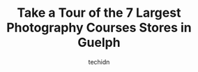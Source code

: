 ---
layout: ampstory
image: https://i0.wp.com/www.auto.or.id/wp-content/uploads/2023/06/j-arts-photography-best-indian-wedding-photography-and-cinematography-guelph-brampton-mississauga-toronto-0-guelph-1686325920.jpeg?resize=640,853
author: techidn
featured: false
description: Guelph, Ontario, Canada is a haven for Photography Courses enthusiasts, boasting an impressive array of 7 top-notch establishments. Whether youre a seasoned connoisseur or simply curious to
title: Take a Tour of the 7 Largest Photography Courses Stores in Guelph
cover:
   title: Take a Tour of the 7 Largest Photography Courses Stores in Guelph
   subtitle: AUTO.OR.ID
   background: https://www.auto.or.id/wp-content/uploads/2023/06/j-arts-photography-best-indian-wedding-photography-and-cinematography-guelph-brampton-mississauga-toronto-0-guelph-1686325920.jpeg

pages: 
 - layout: thirds
   top: <h1>#1 Yellow Brick Road Photography</h1>
   bottom: "<p>Having your pictures done by Ashley is like having a very talented family member take them. You instantly feel comfortable, like youve known each other forever, and its</p>"
   background: https://www.auto.or.id/wp-content/uploads/2023/06/j-arts-photography-best-indian-wedding-photography-and-cinematography-guelph-brampton-mississauga-toronto-1-guelph-1686325922.jpeg
   backgroundblur: true
 - layout: thirds
   top: <h1>#2 Trina Koster Photography</h1>
   bottom: "<p>54 Preston St, Guelph, ON N1H 3C3, Canada</p>"
   background: https://www.auto.or.id/wp-content/uploads/2023/06/j-arts-photography-best-indian-wedding-photography-and-cinematography-guelph-brampton-mississauga-toronto-2-guelph-1686325923.jpeg
   cta:
      link: https://www.auto.or.id/take-a-tour-of-the-7-largest-photography-courses-stores-in-guelph/
      text: Take a Tour of the 7 Largest Photography Courses Stores in Guelph
 - layout: thirds
   top: <h1>#3 Bryns Photography</h1>
   bottom: "<p>878 Paisley Rd, Guelph, ON N1K 1V8, Canada</p>"
   background: https://images.unsplash.com/photo-1629935389411-1bb0ae0d1ffe?ixlib=rb-4.0.3&ixid=MnwxMjA3fDB8MHxwaG90by1wYWdlfHx8fGVufDB8fHx8&auto=format&fit=crop&w=640&h=853&q=80
   cta:
      link: https://www.auto.or.id/take-a-tour-of-the-7-largest-photography-courses-stores-in-guelph/
      text: Take a Tour of the 7 Largest Photography Courses Stores in Guelph
 - layout: thirds
   top: <h1>#4 Christine Miron Photography</h1>
   bottom: "<p>5 Sunnylea Crescent, Guelph, ON N1E 1W3, Canada</p>"
   background: https://images.unsplash.com/photo-1633713368363-2b04dadce462?ixlib=rb-4.0.3&ixid=MnwxMjA3fDB8MHxwaG90by1wYWdlfHx8fGVufDB8fHx8&auto=format&fit=crop&w=640&h=853&q=80
   cta:
      link: https://www.auto.or.id/take-a-tour-of-the-7-largest-photography-courses-stores-in-guelph/
      text: Take a Tour of the 7 Largest Photography Courses Stores in Guelph
 - layout: thirds
   top: <h1>#5 Serap Seker Photography</h1>
   bottom: "<p>199 Goodwin Dr, Guelph, ON N1L 0C7, Canada</p>"
   background: https://images.unsplash.com/photo-1580014317999-e9f1936787a5?ixlib=rb-4.0.3&ixid=MnwxMjA3fDB8MHxwaG90by1wYWdlfHx8fGVufDB8fHx8&auto=format&fit=crop&w=640&h=853&q=80
   cta:
      link: https://www.auto.or.id/take-a-tour-of-the-7-largest-photography-courses-stores-in-guelph/
      text: Take a Tour of the 7 Largest Photography Courses Stores in Guelph
 - layout: thirds
   top: <h1>#6 Ariana del Mundo Photography</h1>
   bottom: "<p>920 Edinburgh Rd S, Guelph, ON N1G 5C6, Canada</p>"
   background: https://images.unsplash.com/photo-1551557479-80682eb12a86?ixlib=rb-4.0.3&ixid=MnwxMjA3fDB8MHxwaG90by1wYWdlfHx8fGVufDB8fHx8&auto=format&fit=crop&w=640&h=853&q=80
   cta:
      link: https://www.auto.or.id/take-a-tour-of-the-7-largest-photography-courses-stores-in-guelph/
      text: Take a Tour of the 7 Largest Photography Courses Stores in Guelph
 - layout: thirds
   top: <h1>#7 Azure Photography</h1>
   bottom: "<p>404 York Rd, Guelph, ON N1E 3H4, Canada</p>"
   background: https://images.unsplash.com/photo-1598560342586-54fac322e093?ixlib=rb-4.0.3&ixid=MnwxMjA3fDB8MHxwaG90by1wYWdlfHx8fGVufDB8fHx8&auto=format&fit=crop&w=640&h=853&q=80
   cta:
      link: https://www.auto.or.id/take-a-tour-of-the-7-largest-photography-courses-stores-in-guelph/
      text: Take a Tour of the 7 Largest Photography Courses Stores in Guelph
 - layout: thirds
   middle: Continue reading...
   background: https://images.unsplash.com/photo-1570730325943-d6cc45ec31b2?ixlib=rb-4.0.3&ixid=MnwxMjA3fDB8MHxwaG90by1wYWdlfHx8fGVufDB8fHx8&auto=format&fit=crop&w=640&h=853&q=80
   cta:
      link: https://www.auto.or.id/take-a-tour-of-the-7-largest-photography-courses-stores-in-guelph/
      text: Take a Tour of the 7 Largest Photography Courses Stores in Guelph

---